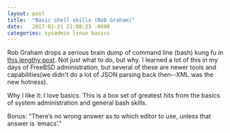 ```yaml
---
layout: post
title:  "Basic shell skills (Rob Graham)"
date:   2017-01-21 21:08:23 -0600
categories: sysadmin linux basics
---
```

Rob Graham drops a serious brain dump of command line (bash) kung fu in
[this lengthy post][basics]. Not just what to do, but why. I learned a lot of
this in my days of FreeBSD administration, but several of these are newer tools
and capabilities(we didn't do a lot of JSON parsing back then--XML was the new
hotness).

Why I like it: I love basics. This is a box set of greatest hits from the basics
of system administration and general bash skills.

Bonus: "There’s no wrong answer as to which editor to use, unless that answer
is ‘emacs’."

[basics]: http://blog.erratasec.com/2017/01/the-command-line-for-cybersec.html
